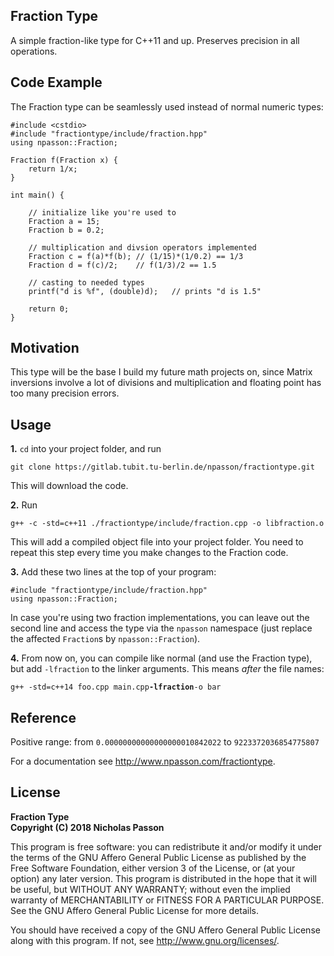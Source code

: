 ## Fraction Type

A simple fraction-like type for C++11 and up. Preserves precision in all operations.

## Code Example

The Fraction type can be seamlessly used instead of normal numeric types: 

```
#include <cstdio>
#include "fractiontype/include/fraction.hpp"
using npasson::Fraction;

Fraction f(Fraction x) {
    return 1/x;
}

int main() {

	// initialize like you're used to
    Fraction a = 15;
    Fraction b = 0.2;

	// multiplication and divsion operators implemented
    Fraction c = f(a)*f(b); // (1/15)*(1/0.2) == 1/3
    Fraction d = f(c)/2;	// f(1/3)/2 == 1.5

	// casting to needed types
	printf("d is %f", (double)d);	// prints "d is 1.5"

	return 0;
}		
```

## Motivation

This type will be the base I build my future math projects on, since Matrix inversions involve a lot of divisions and multiplication and floating point has too many precision errors.

## Usage
**1\.**
 `cd` into your project folder, and run
```
git clone https://gitlab.tubit.tu-berlin.de/npasson/fractiontype.git
```
This will download the code.

**2\.**
Run 
```
g++ -c -std=c++11 ./fractiontype/include/fraction.cpp -o libfraction.o
```
This will add a compiled object file into your project folder. You need to repeat this step every time you make changes to the Fraction code.

**3\.**
Add these two lines at the top of your program:
```
#include "fractiontype/include/fraction.hpp"
using npasson::Fraction;
```
In case you're using two fraction implementations, you can leave out the second line and access the type via the `npasson` namespace (just replace the affected `Fraction`s by `npasson::Fraction`).

**4\.**
From now on, you can compile like normal (and use the Fraction type), but add `-lfraction` to the linker arguments. This means *after* the file names:

`g++ -std=c++14 foo.cpp main.cpp`**`-lfraction`**`-o bar`

## Reference

Positive range:
from `0.00000000000000000010842022`
to `9223372036854775807`

For a documentation see <http://www.npasson.com/fractiontype>.

## License

**Fraction Type**  
**Copyright (C) 2018  Nicholas Passon**  

This program is free software: you can redistribute it and/or modify  it under the terms of the GNU Affero General Public License as published by the Free Software Foundation, either version 3 of the License, or (at your option) any later version. This program is distributed in the hope that it will be useful, but WITHOUT ANY WARRANTY; without even the implied warranty of MERCHANTABILITY or FITNESS FOR A PARTICULAR PURPOSE.  See the GNU Affero General Public License for more details. 

You should have received a copy of the GNU Affero General Public License along with this program.  If not, see <http://www.gnu.org/licenses/>.
